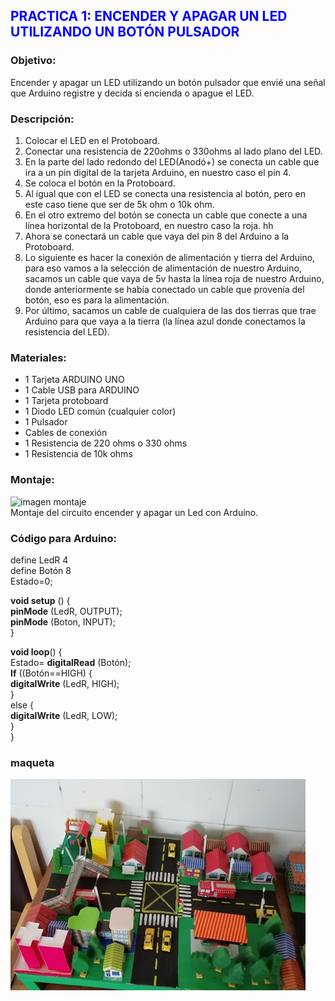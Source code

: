 ## <span style="color:BLUE;">**PRACTICA 1: ENCENDER Y APAGAR UN LED UTILIZANDO UN BOTÓN PULSADOR**</span>
### **Objetivo:**
Encender y apagar un LED utilizando un botón pulsador que envié una señal que Arduino registre y decida si encienda o apague el LED. 

### **Descripción:**
1.	Colocar el LED en el Protoboard. 
2.	Conectar una resistencia de 220ohms o 330ohms al lado plano del LED. 
3.	En la parte del lado redondo del LED(Anodó+) se conecta un cable que ira a un pin digital de la tarjeta Arduino, en nuestro caso el pin 4. 
4.	Se coloca el botón en la Protoboard. 
5.	Al igual que con el LED se conecta una resistencia al botón, pero en este caso tiene que ser de 5k ohm o 10k ohm.
6.	En el otro extremo del botón se conecta un cable que conecte a una línea horizontal de la Protoboard, en nuestro caso la roja. hh
7.	Ahora se conectará un cable que vaya del pin 8 del Arduino a la Protoboard. 
8.	Lo siguiente es hacer la conexión de alimentación y tierra del Arduino, para eso vamos a la selección de alimentación de nuestro Arduino, sacamos un cable que vaya de 5v hasta la línea roja de nuestro Arduino, donde anteriormente se había conectado un cable que provenía del botón, eso es para la alimentación. 
9.	Por último, sacamos un cable de cualquiera de las dos tierras que trae Arduino para que vaya a la tierra (la línea azul donde conectamos la resistencia del LED). 

  ### **Materiales:** 
-	1 Tarjeta ARDUINO UNO 
-	1 Cable USB para ARDUINO 
-	1 Tarjeta protoboard 
-	1 Diodo LED común (cualquier color) </li>  
-	1 Pulsador 
-	Cables de conexión 
-	1 Resistencia de 220 ohms o 330 ohms 
-	1 Resistencia de 10k ohms 

  ### **Montaje:** 
![imagen montaje](img/diseño_practica_1.png)   
Montaje del circuito encender y apagar un Led con Arduino. 

### **Código para Arduino:**  

define LedR 4   
define Botón 8    
 Estado=0;    
 
**void setup** ()    {   
**pinMode** (LedR, OUTPUT);       
**pinMode** (Boton, INPUT);    
}  

**void loop**()  {   
  Estado= **digitalRead** (Botón);     
  **If** ((Botón==HIGH) {    
  **digitalWrite** (LedR, HIGH);    
  }   
else {   
   **digitalWrite** (LedR, LOW);    
  }    
}    

### **maqueta**
![imagen montaje](img/maqueta_1.png)
